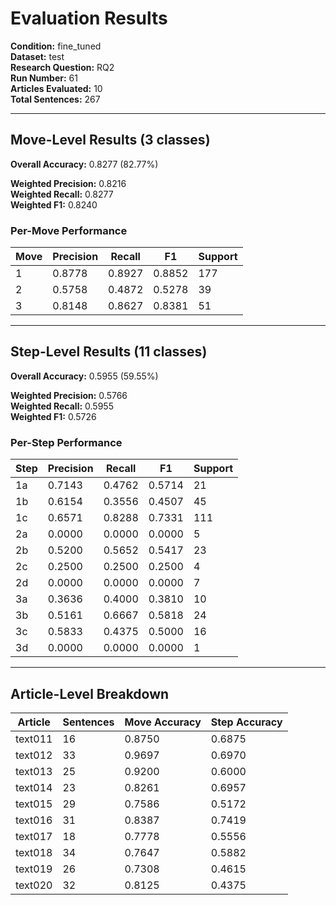 # Evaluation Results

**Condition:** fine_tuned  
**Dataset:** test  
**Research Question:** RQ2  
**Run Number:** 61  
**Articles Evaluated:** 10  
**Total Sentences:** 267  

---

## Move-Level Results (3 classes)

**Overall Accuracy:** 0.8277 (82.77%)  

**Weighted Precision:** 0.8216  
**Weighted Recall:** 0.8277  
**Weighted F1:** 0.8240  

### Per-Move Performance

| Move | Precision | Recall | F1 | Support |
|------|-----------|--------|----|---------|
| 1 | 0.8778 | 0.8927 | 0.8852 | 177 |
| 2 | 0.5758 | 0.4872 | 0.5278 | 39 |
| 3 | 0.8148 | 0.8627 | 0.8381 | 51 |

---

## Step-Level Results (11 classes)

**Overall Accuracy:** 0.5955 (59.55%)  

**Weighted Precision:** 0.5766  
**Weighted Recall:** 0.5955  
**Weighted F1:** 0.5726  

### Per-Step Performance

| Step | Precision | Recall | F1 | Support |
|------|-----------|--------|----|---------|
| 1a | 0.7143 | 0.4762 | 0.5714 | 21 |
| 1b | 0.6154 | 0.3556 | 0.4507 | 45 |
| 1c | 0.6571 | 0.8288 | 0.7331 | 111 |
| 2a | 0.0000 | 0.0000 | 0.0000 | 5 |
| 2b | 0.5200 | 0.5652 | 0.5417 | 23 |
| 2c | 0.2500 | 0.2500 | 0.2500 | 4 |
| 2d | 0.0000 | 0.0000 | 0.0000 | 7 |
| 3a | 0.3636 | 0.4000 | 0.3810 | 10 |
| 3b | 0.5161 | 0.6667 | 0.5818 | 24 |
| 3c | 0.5833 | 0.4375 | 0.5000 | 16 |
| 3d | 0.0000 | 0.0000 | 0.0000 | 1 |

---

## Article-Level Breakdown

| Article | Sentences | Move Accuracy | Step Accuracy |
|---------|-----------|---------------|---------------|
| text011 | 16 | 0.8750 | 0.6875 |
| text012 | 33 | 0.9697 | 0.6970 |
| text013 | 25 | 0.9200 | 0.6000 |
| text014 | 23 | 0.8261 | 0.6957 |
| text015 | 29 | 0.7586 | 0.5172 |
| text016 | 31 | 0.8387 | 0.7419 |
| text017 | 18 | 0.7778 | 0.5556 |
| text018 | 34 | 0.7647 | 0.5882 |
| text019 | 26 | 0.7308 | 0.4615 |
| text020 | 32 | 0.8125 | 0.4375 |
